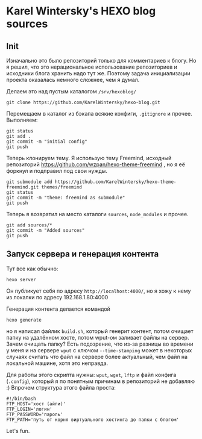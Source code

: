 # Karel Wintersky's HEXO blog sources

## Init

Изначально это было репозиторий только для комментариев к блогу. Но я решил, что это нерациональное использование репозиториев и исходники блога 
хранить надо тут же. Поэтому задача инициализации проекта оказалась немного сложнее, чем я думал.

Делаем это над пустым каталогом `/srv/hexoblog/`

```
git clone https://github.com/KarelWintersky/hexo-blog.git 
```

Перемещаем в каталог из бэкапа всякие конфиги, `.gitignore` и прочее. Выполняем:

```
git status  
git add .
git commit -m "initial config"
git push
```

Теперь клонируем тему. Я использую тему Freemind, исходный репозиторий https://github.com/wzpan/hexo-theme-freemind , но я её форкнул и подправил 
под свои нужды. 

```
git submodule add https://github.com/KarelWintersky/hexo-theme-freemind.git themes/freemind
git status
git commit -m "theme: freemind as submodule"
git push
```

Теперь я возвратил на место каталоги `sources`, `node_modules` и прочее.

```
git add sources/*
git commit -m "Added sources"
git push
```

## Запуск сервера и генерация контента

Тут все как обычно:

```
hexo server
```
Он публикует себя по адресу `http://localhost:4000/`, но я хожу к нему из локалки по адресу 192.168.1.80:4000

Генерация контента делается командой 

```
hexo generate
```

но я написал файлик `build.sh`, который генерит контент, потом очищает папку на удалённом хосте, потом wput-ом заливает файлы на сервер. Зачем 
очищать папку? Есть подозрение, что из-за разницы во времени у меня и на сервере `wput` с ключом `--time-stamping` может в некоторых случаях 
считать что файл на сервере более актуальный, чем файл на локальной машине, хотя это неправда. 

Для работы этого скрипта нужны: `wput`, `wget`, `lftp` и файл конфига (`.config`), который я по понятным причинам в репозиторий не добавляю :)
Впрочем структура этого файла проста:
```
#!/bin/bash
FTP_HOST='хост (айпи)'
FTP_LOGIN='логин'
FTP_PASSWORD='пароль'
FTP_PATH='путь от корня виртуального хостинга до папки с блогом'
```

Let's fun.
